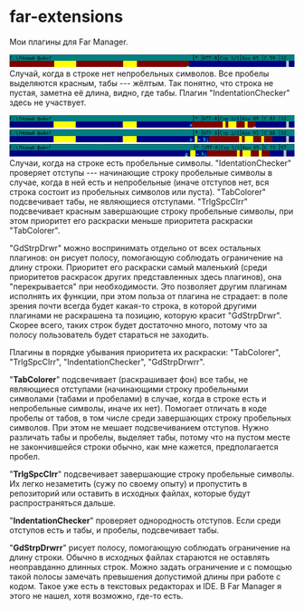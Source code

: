 # far-extensions
Мои плагины для Far Manager.

![Без непробельных символов](pictures/NoNonspaceCharacters.png)
Случай, когда в строке нет непробельных символов. Все пробелы выделяются красным, табы --- жёлтым.
Так понятно, что строка не пустая, заметна её длина, видно, где табы. Плагин "IndentationChecker"
здесь не участвует.

![Один непробельный символ](pictures/One.png)
![Общий случай](pictures/Usual.png)
![Табы в качестве отступов](pictures/TabsAsIndentation.png)
Случаи, когда на строке есть пробельные символы. "IdentationChecker" проверяет отступы ---
начинающие строку пробельные символы в случае, когда в ней есть и непробельные (иначе отступов нет,
вся строка состоит из пробельных символов или пуста). "TabColorer" подсвечивает табы, не являющиеся
отступами. "TrlgSpcClrr" подсвечивает красным завершающие строку пробельные символы, при этом
приоритет его раскраски меньше приоритета раскраски "TabColorer".

"GdStrpDrwr" можно воспринимать отдельно от всех остальных плагинов: он рисует полосу, помогающую
соблюдать ограничение на длину строки. Приоритет его раскраски самый маленький (среди приоритетов
раскрасок других представленных здесь плагинов), она "перекрывается" при необходимости. Это
позволяет другим плагинам исполнять их функции, при этом польза от плагина не страдает: в поле
зрения почти всегда будет какая-то строка, в которой другими плагинами не раскрашена та позицию,
которую красит "GdStrpDrwr". Скорее всего, таких строк будет достаточно много, потому что за полосу
пользователь будет стараться не заходить.

Плагины в порядке убывания приоритета их раскраски: "TabColorer", "TrlgSpcClrr",
"IndentationChecker", "GdStrpDrwrr".

"__TabColorer__" подсвечивает (раскрашивает фон) все табы, не являющиеся отступами (начинающими
строку пробельными символами (табами и пробелами) в случае, когда в строке есть и непробельные
символы, иначе их нет). Помогает отличать в коде пробелы от табов, в том числе среди завершающих
строку пробельных символов. При этом не мешает подсвечиванием отступов. Нужно различать табы и
пробелы, выделяет табы, потому что на пустом месте не закончившейся строки обычно, как мне кажется,
предполагается пробел.

"__TrlgSpcClrr__" подсвечивает завершающие строку пробельные символы. Их легко незаметить (сужу по
своему опыту) и пропустить в репозиторий или оставить в исходных файлах, которые будут
распространяться дальше.

"__IndentationChecker__" проверяет однородность отступов. Если среди отступов есть и табы, и
пробелы, подсвечивает табы.

"__GdStrpDrwrr__" рисует полосу, помогающую соблюдать ограничение на длину строки. Обычно в исходных
файлах стараются не оставлять неоправданно длинных строк. Можно задать ограничение и с помощью такой
полосы замечать превышения допустимой длины при работе с кодом. Такое уже есть в текстовых
редакторах и IDE. В Far Manager я этого не нашел, хотя возможно, где-то есть.
